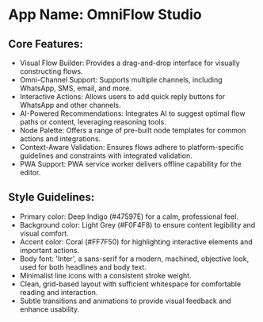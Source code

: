 # **App Name**: OmniFlow Studio

## Core Features:

- Visual Flow Builder: Provides a drag-and-drop interface for visually constructing flows.
- Omni-Channel Support: Supports multiple channels, including WhatsApp, SMS, email, and more.
- Interactive Actions: Allows users to add quick reply buttons for WhatsApp and other channels.
- AI-Powered Recommendations: Integrates AI to suggest optimal flow paths or content, leveraging reasoning tools.
- Node Palette: Offers a range of pre-built node templates for common actions and integrations.
- Context-Aware Validation: Ensures flows adhere to platform-specific guidelines and constraints with integrated validation.
- PWA Support: PWA service worker delivers offline capability for the editor.

## Style Guidelines:

- Primary color: Deep Indigo (#47597E) for a calm, professional feel.
- Background color: Light Grey (#F0F4F8) to ensure content legibility and visual comfort.
- Accent color: Coral (#FF7F50) for highlighting interactive elements and important actions.
- Body font: 'Inter', a sans-serif for a modern, machined, objective look, used for both headlines and body text.
- Minimalist line icons with a consistent stroke weight.
- Clean, grid-based layout with sufficient whitespace for comfortable reading and interaction.
- Subtle transitions and animations to provide visual feedback and enhance usability.